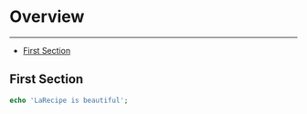 # Overview

---

- [First Section](#section-1)

<a name="section-1"></a>
## First Section
```php
echo 'LaRecipe is beautiful';
```